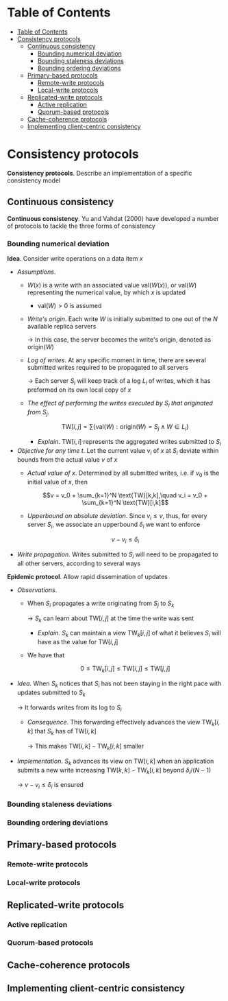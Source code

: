 <!-- TOC titleSize:1 tabSpaces:2 depthFrom:1 depthTo:6 withLinks:1 updateOnSave:1 orderedList:0 skip:0 title:1 charForUnorderedList:* -->
# Table of Contents
- [Table of Contents](#table-of-contents)
- [Consistency protocols](#consistency-protocols)
  - [Continuous consistency](#continuous-consistency)
    - [Bounding numerical deviation](#bounding-numerical-deviation)
    - [Bounding staleness deviations](#bounding-staleness-deviations)
    - [Bounding ordering deviations](#bounding-ordering-deviations)
  - [Primary-based protocols](#primary-based-protocols)
    - [Remote-write protocols](#remote-write-protocols)
    - [Local-write protocols](#local-write-protocols)
  - [Replicated-write protocols](#replicated-write-protocols)
    - [Active replication](#active-replication)
    - [Quorum-based protocols](#quorum-based-protocols)
  - [Cache-coherence protocols](#cache-coherence-protocols)
  - [Implementing client-centric consistency](#implementing-client-centric-consistency)
<!-- /TOC -->

# Consistency protocols
**Consistency protocols**. Describe an implementation of a specific consistency model

## Continuous consistency
**Continuous consistency**. Yu and Vahdat (2000) have developed a number of protocols to tackle the three forms of consistency

### Bounding numerical deviation
**Idea**. Consider write operations on a data item $x$
* *Assumptions*.
    * $W(x)$ is a write with an associated value $\text{val}(W(x))$, or $\text{val}(W)$ representing the numerical value, by which $x$ is updated
        * $\text{val}(W) > 0$ is assumed
    * *Write's origin*. Each write $W$ is initially submitted to one out of the $N$ available replica servers

        $\to$ In this case, the server becomes the write's origin, denoted as $\text{origin}(W)$
    * *Log of writes*. At any specific moment in time, there are several submitted writes required to be propagated to all servers
        
        $\to$ Each server $S_i$ will keep track of a log $L_i$ of writes, which it has preformed on its own local copy of $x$
    * *The effect of performing the writes executed by $S_i$ that originated from $S_j$*.

        $$\text{TW}[i,j] = \sum \{\text{val}(W):\text{origin}(W)=S_j \land W\in L_i\}$$

        * *Explain*. $\text{TW}[i,i]$ represents the aggregated writes submitted to $S_i$
* *Objective for any time $t$*. Let the current value $v_i$ of $x$ at $S_i$ deviate within bounds from the actual value $v$ of $x$
    * *Actual value of $x$*. Determined by all submitted writes, i.e. if $v_0$ is the initial value of $x$, then

        $$v = v_0 + \sum_{k=1}^N \text{TW}[k,k],\quad v_i = v_0 + \sum_{k=1}^N \text{TW}[i,k]$$
    * *Upperbound on absolute deviation*. Since $v_i\leq v$, thus, for every server $S_i$, we associate an upperbound $\delta_i$ we want to enforce

        $$v-v_i\leq \delta_i$$
* *Write propagation*. Writes submitted to $S_i$ will need to be propagated to all other servers, according to several ways

**Epidemic protocol**. Allow rapid dissemination of updates
* *Observations*. 
    * When $S_i$ propagates a write originating from $S_j$ to $S_k$

        $\to$ $S_k$ can learn about $\text{TW}[i,j]$ at the time the write was sent
        * *Explain*. $S_k$ can maintain a view $\text{TW}_k[i,j]$ of what it believes $S_i$ will have as the value for $\text{TW}[i,j]$
    * We have that

        $$0\leq \text{TW}_k[i,j] \leq \text{TW}[i,j] \leq \text{TW}[j,j]$$
* *Idea*. When $S_k$ notices that $S_i$ has not been staying in the right pace with updates submitted to $S_k$

    $\to$ It forwards writes from its log to $S_i$
    * *Consequence*. This forwarding effectively advances the view $\text{TW}_k[i,k]$ that $S_k$ has of $\text{TW}[i,k]$

        $\to$ This makes $\text{TW}[i,k]-\text{TW}_k[i,k]$ smaller
* *Implementation*. $S_k$ advances its view on $\text{TW}[i,k]$ when an application submits a new write increasing $\text{TW}[k,k] - \text{TW}_k[i,k]$ beyond $\delta_i/(N-1)$

    $\to$ $v-v_i\leq \delta_i$ is ensured

### Bounding staleness deviations

### Bounding ordering deviations

## Primary-based protocols

### Remote-write protocols

### Local-write protocols

## Replicated-write protocols

### Active replication

### Quorum-based protocols

## Cache-coherence protocols

## Implementing client-centric consistency